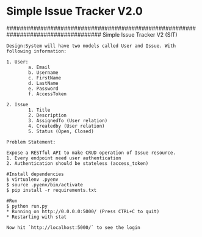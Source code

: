 # Simple Issue Tracker V2.0

####################################################################################
Simple Issue Tracker V2 (SIT)
~~~~~~~~~~~~~~~~~~~~~~~~~~~~~~~~~~~~~~~~~~~~~~~~~~~~~~~~~~~~~~~~~~~~~~~~~~~~~~~~~~~~
Design:System will have two models called User and Issue. With following information:

1. User:
        a. Email
        b. Username
        c. FirstName
        d. LastName
        e. Password
        f. AccessToken

2. Issue
        1. Title
        2. Description
        3. AssignedTo (User relation)
        4. Createdby (User relation)
        5. Status (Open, Closed)

Problem Statement:

Expose a RESTful API to make CRUD operation of Issue resource.
1. Every endpoint need user authentication
2. Authentication should be stateless (access_token)

#Install dependencies
$ virtualenv .pyenv
$ source .pyenv/bin/activate
$ pip install -r requirements.txt

#Run
$ python run.py
* Running on http://0.0.0.0:5000/ (Press CTRL+C to quit)
* Restarting with stat

Now hit `http://localhost:5000/` to see the login
